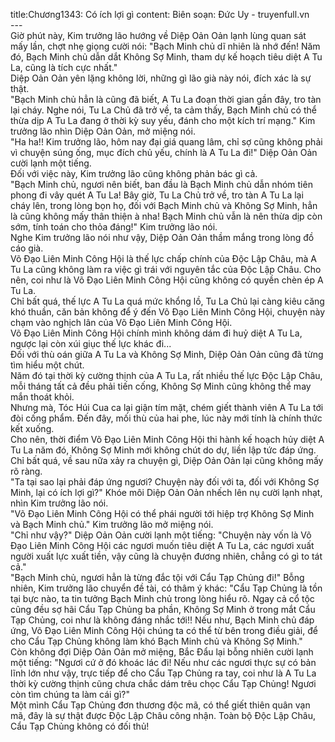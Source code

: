 title:Chương1343: Có ích lợi gì
content:
Biên soạn: Đức Uy - truyenfull.vn<br>---<br>Giờ phút này, Kim trưởng lão hướng về Diệp Oản Oản lạnh lùng quan sát mấy lần, chợt nhẹ giọng cười nói: "Bạch Minh chủ dĩ nhiên là nhớ đến! Năm đó, Bạch Minh chủ dẫn dắt Không Sợ Minh, tham dự kế hoạch tiêu diệt A Tu La, cũng là tích cực nhất."<br>Diệp Oản Oản yên lặng không lời, những gì lão già này nói, đích xác là sự thật.<br>"Bạch Minh chủ hẳn là cũng đã biết, A Tu La đoạn thời gian gần đây, tro tàn lại cháy. Nghe nói, Tu La Chủ đã trở về, ta cảm thấy, Bạch Minh chủ có thể thừa dịp A Tu La đang ở thời kỳ suy yếu, đánh cho một kích trí mạng." Kim trưởng lão nhìn Diệp Oản Oản, mở miệng nói.<br>"Ha ha!! Kim trưởng lão, hôm nay đại giá quang lâm, chỉ sợ cũng không phải vì chuyện súng ống, mục đích chủ yếu, chính là A Tu La đi!" Diệp Oản Oản cười lạnh một tiếng.<br>Đối với việc này, Kim trưởng lão cũng không phản bác gì cả.<br>"Bạch Minh chủ, ngươi nên biết, ban đầu là Bạch Minh chủ dẫn nhóm tiên phong đi vây quét A Tu La! Bây giờ, Tu La Chủ trở về, tro tàn A Tu La lại cháy lên, trong lòng bọn họ, đối với Bạch Minh chủ và Không Sợ Minh, hẳn là cũng không mấy thân thiện à nha! Bạch Minh chủ vẫn là nên thừa dịp còn sớm, tính toán cho thỏa đáng!" Kim trưởng lão nói.<br>Nghe Kim trưởng lão nói như vậy, Diệp Oản Oản thầm mắng trong lòng đồ cáo già.<br>Võ Đạo Liên Minh Công Hội là thế lực chấp chính của Độc Lập Châu, mà A Tu La cũng không làm ra việc gì trái với nguyên tắc của Độc Lập Châu. Cho nên, coi như là Võ Đạo Liên Minh Công Hội cũng không có quyền chèn ép A Tu La.<br>Chỉ bất quá, thế lực A Tu La quá mức khổng lồ, Tu La Chủ lại càng kiêu căng khó thuần, căn bản không để ý đến Võ Đạo Liên Minh Công Hội, chuyện này chạm vào nghịch lân của Võ Đạo Liên Minh Công Hội.<br>Võ Đạo Liên Minh Công Hội chính mình không dám đi huỷ diệt A Tu La, ngược lại còn xúi giục thế lực khác đi...<br>Đối với thù oán giữa A Tu La và Không Sợ Minh, Diệp Oản Oản cũng đã từng tìm hiểu một chút.<br>Năm đó tại thời kỳ cường thịnh của A Tu La, rất nhiều thế lực Độc Lập Châu, mỗi tháng tất cả đều phải tiến cống, Không Sợ Minh cũng không thể may mắn thoát khỏi.<br>Nhưng mà, Tóc Húi Cua ca lại giận tím mặt, chém giết thành viên A Tu La tới đòi cống phẩm. Đến đây, mối thù của hai phe, lúc này mới tính là chính thức kết xuống.<br>Cho nên, thời điểm Võ Đạo Liên Minh Công Hội thi hành kế hoạch hủy diệt A Tu La năm đó, Không Sợ Minh mới không chút do dự, liền lập tức đáp ứng. Chỉ bất quá, về sau nữa xảy ra chuyện gì, Diệp Oản Oản lại cũng không mấy rõ ràng.<br>"Ta tại sao lại phải đáp ứng ngươi? Chuyện này đối với ta, đối với Không Sợ Minh, lại có ích lợi gì?" Khóe môi Diệp Oản Oản nhếch lên nụ cười lạnh nhạt, nhìn Kim trưởng lão nói.<br>"Võ Đạo Liên Minh Công Hội có thể phái người tới hiệp trợ Không Sợ Minh và Bạch Minh chủ." Kim trưởng lão mở miệng nói.<br>"Chỉ như vậy?" Diệp Oản Oản cười lạnh một tiếng: "Chuyện này vốn là Võ Đạo Liên Minh Công Hội các ngươi muốn tiêu diệt A Tu La, các ngươi xuất người xuất lực xuất tiền, vậy cũng là chuyện đương nhiên, chẳng có gì to tát cả."<br>"Bạch Minh chủ, ngươi hẳn là từng đắc tội với Cẩu Tạp Chủng đi!" Bỗng nhiên, Kim trưởng lão chuyển đề tài, có thâm ý khác: "Cẩu Tạp Chủng là tồn tại bực nào, ta tin tưởng Bạch Minh chủ trong lòng hiểu rõ. Ngay cả cổ tộc cũng đều sợ hãi Cẩu Tạp Chủng ba phần, Không Sợ Minh ở trong mắt Cẩu Tạp Chủng, coi như là không đáng nhắc tới!! Nếu như, Bạch Minh chủ đáp ứng, Võ Đạo Liên Minh Công Hội chúng ta có thể từ bên trong điều giải, để cho Cẩu Tạp Chủng không làm khó Bạch Minh chủ và Không Sợ Minh."<br>Còn không đợi Diệp Oản Oản mở miệng, Bắc Đẩu lại bỗng nhiên cười lạnh một tiếng: "Ngươi cứ ở đó khoác lác đi! Nếu như các ngươi thực sự có bản lĩnh lớn như vậy, trực tiếp để cho Cẩu Tạp Chủng ra tay, coi như là A Tu La thời kỳ cường thịnh cũng chưa chắc dám trêu chọc Cẩu Tạp Chủng! Ngươi còn tìm chúng ta làm cái gì?"<br>Một mình Cẩu Tạp Chủng đơn thương độc mã, có thể giết thiên quân vạn mã, đây là sự thật được Độc Lập Châu công nhận. Toàn bộ Độc Lập Châu, Cẩu Tạp Chủng không có đối thủ!